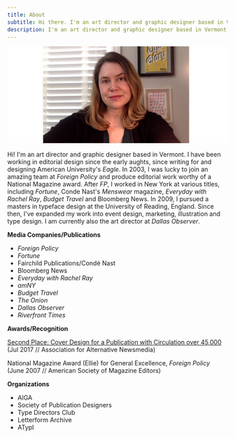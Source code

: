 ```yaml
---
title: About
subtitle: Hi there. I'm an art director and graphic designer based in Vermont.
description: I'm an art director and graphic designer based in Vermont.
---
```


![](/images/blogimages/About/schumacherheadshot.jpg)

Hi! I'm an art director and graphic designer based in Vermont. I have been working in editorial design since the early aughts, since writing for and designing American University's *Eagle*. In 2003, I was lucky to join an amazing team at *Foreign Policy* and produce editorial work worthy of a National Magazine award. After *FP*, I worked in New York at various titles, including *Fortune*, Conde Nast's *Menswear* magazine, *Everyday with Rachel Ray*, *Budget Travel* and Bloomberg News. In 2009, I pursued a masters in typeface design at the University of Reading, England. Since then, I've expanded my work into event design, marketing, illustration and type design. I am currently also the art director at *Dallas Observer*.

__Media Companies/Publications__
+ *Foreign Policy*
+ *Fortune*
+ Fairchild Publications/Condé Nast
+ Bloomberg News
+ *Everyday with Rachel Ray*
+ *amNY*
+ *Budget Travel*
+ *The Onion*
+ *Dallas Observer*
+ *Riverfront Times*

__Awards/Recognition__

[Second Place: Cover Design for a Publication with Circulation over 45,000](http://aan.org/aan/2017-aan-awards-winners-announced/) (Jul 2017 // Association for Alternative Newsmedia)

National Magazine Award (Ellie) for General Excellence, *Foreign Policy*
(June 2007 // American Society of Magazine Editors)

__Organizations__

+ AIGA
+ Society of Publication Designers
+ Type Directors Club
+ Letterform Archive
+ ATypI